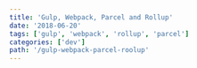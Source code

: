 ```yaml
---
title: 'Gulp, Webpack, Parcel and Rollup'
date: '2018-06-20'
tags: ['gulp', 'webpack', 'rollup', 'parcel']
categories: ['dev']
path: '/gulp-webpack-parcel-roolup'
---
```


